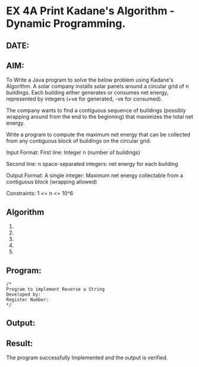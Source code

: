 
# EX 4A Print Kadane's Algorithm - Dynamic Programming. 
## DATE:
## AIM:
To Write a Java program to solve the below problem using Kadane's Algorithm.
A solar company installs solar panels around a circular grid of n buildings. Each building either generates or consumes net energy, represented by integers (+ve for generated, -ve for consumed).

The company wants to find a contiguous sequence of buildings (possibly wrapping around from the end to the beginning) that maximizes the total net energy.

Write a program to compute the maximum net energy that can be collected from any contiguous block of buildings on the circular grid.

Input Format:
First line: Integer n (number of buildings)

Second line: n space-separated integers: net energy for each building

Output Format:
A single integer: Maximum net energy collectable from a contiguous block (wrapping allowed)

Constraints:
1 <= n <= 10^6
## Algorithm
1. 
2. 
3. 
4.  
5.   

## Program:
```
/*
Program to implement Reverse a String
Developed by: 
Register Number:  
*/
```

## Output:



## Result:
The program successfully Implemented and the output is verified. 
